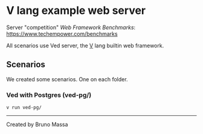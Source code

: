 # V lang example web server

Server "competition" *Web Framework Benchmarks*: https://www.techempower.com/benchmarks

All scenarios use Ved server, the <a href="https://vlang.io">V</a> lang builtin web framework.

## Scenarios

We created some scenarios. One on each folder.

### Ved with Postgres (ved-pg/)

```
v run ved-pg/
```

---

Created by Bruno Massa
